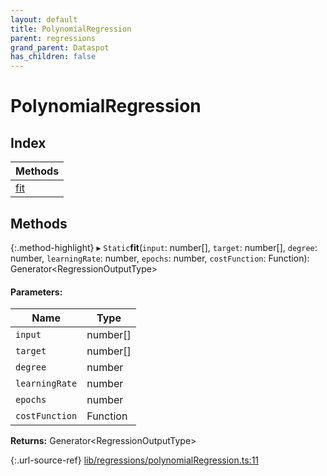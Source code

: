 ```yaml
---
layout: default
title: PolynomialRegression
parent: regressions
grand_parent: Dataspot
has_children: false
---
```


# PolynomialRegression

## Index

| Methods |
|-----------|
| [fit](#fit) |

## Methods

{:.method-highlight}
▸ `Static`**fit**(`input`: number[], `target`: number[], `degree`: number, `learningRate`: number, `epochs`: number, `costFunction`: Function): Generator\<RegressionOutputType>

#### Parameters:

Name | Type |
------ | ------ |
`input` | number[] |
`target` | number[] |
`degree` | number |
`learningRate` | number |
`epochs` | number |
`costFunction` | Function |

**Returns:** Generator\<RegressionOutputType>

{:.url-source-ref}
[lib/regressions/polynomialRegression.ts:11](https://github.com/ascentcore/dataspot/blob/12500c0/lib/regressions/polynomialRegression.ts#L11)
